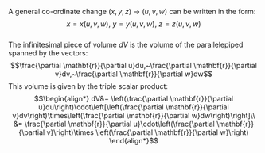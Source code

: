A general co-ordinate change $(x,y,z)~\rightarrow~(u,v,w)$ can be written in the form:
$$x=x(u,v,w),~y=y(u,v,w),~z=z(u,v,w)$$
\
The infinitesimal piece of volume $dV$ is the volume of the parallelepiped spanned by the vectors:
$$\frac{\partial \mathbf{r}}{\partial u}du,~\frac{\partial \mathbf{r}}{\partial v}dv,~\frac{\partial \mathbf{r}}{\partial w}dw$$
This volume is given by the triple scalar product:
$$\begin{align*}
dV&= \left(\frac{\partial \mathbf{r}}{\partial u}du\right)\cdot\left[\left(\frac{\partial \mathbf{r}}{\partial v}dv\right)\times\left(\frac{\partial \mathbf{r}}{\partial w}dw\right)\right]\\
&= \frac{\partial \mathbf{r}}{\partial u}\cdot\left(\frac{\partial \mathbf{r}}{\partial v}\right)\times \left(\frac{\partial \mathbf{r}}{\partial w}\right)
\end{align*}$$
